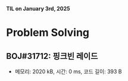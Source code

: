 **TIL on January 3rd, 2025**

# Problem Solving
## BOJ#31712: 핑크빈 레이드
* 메모리: 2020 kB, 시간: 0 ms, 코드 길이: 393 B
